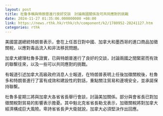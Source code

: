 ```yaml
---
layout: post
title: 杜魯多稱與特朗普進行良好交談　討論兩國關係及可共同應對的挑戰
date: 2024-11-27 01:35:06.000000000 +08:00
link: https://news.rthk.hk/rthk/ch/component/k2/1780952-20241127.htm
categories: rthk
---
```


美國當選總統特朗普表示，會在上任首日對中國、加拿大和墨西哥的進口商品加徵關稅，以應對毒品流入和非法移民問題。

加拿大總理杜魯多證實，已與特朗普進行了良好的交談，討論兩國之間緊密而有效的聯繫往來，以及一些可以共同應對的挑戰。

有報道引述加拿大高級政府消息人士報道，在特朗普表明上任後加徵關稅後，杜魯多和特朗普進行了富有成效和建設性的對話，重點關注貿易和邊境安全，並承諾保持聯繫。

杜魯多星期三將與加拿大各省省長舉行會談，討論美加關係。部分與會省長已對加徵關稅對貿易的影響表示擔憂。其中魁北克省省長勒戈表示，加徵關稅將對加拿大經濟構成巨大風險。卑詩省省長尹大衛就說，加拿大必須堅決作出回應。
